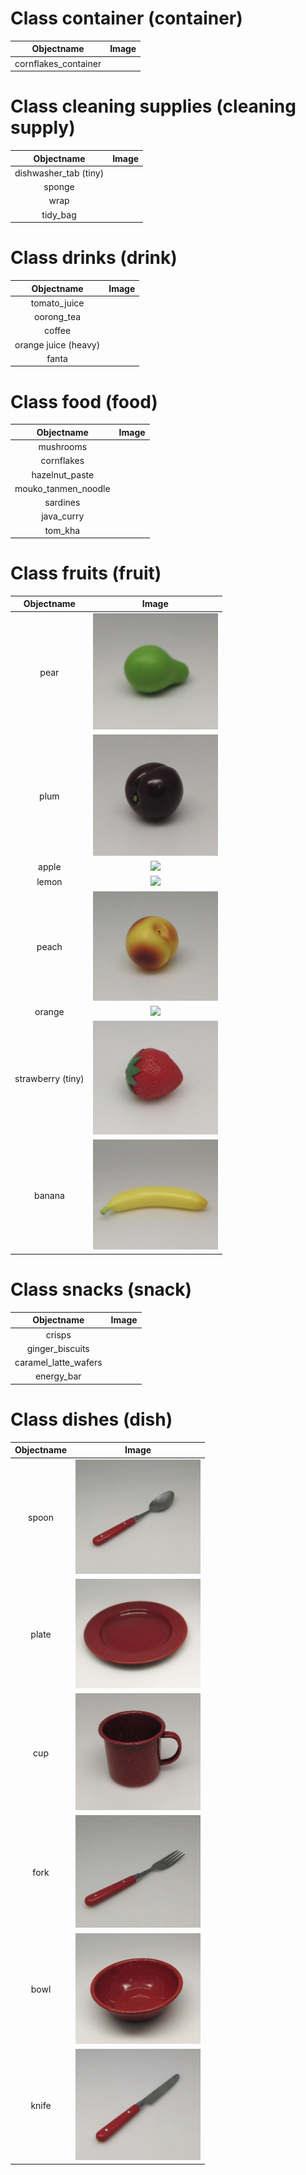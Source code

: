# Class container (container)

| Objectname               |  Image                   |
:-------------------------:|:-------------------------:
| cornflakes_container  |  ![]() |

# Class cleaning supplies (cleaning supply)

| Objectname               |  Image                   |
:-------------------------:|:-------------------------:
| dishwasher_tab (tiny)  |  ![]() |
| sponge  |  ![]() |
| wrap  |  ![]() |
| tidy_bag  |  ![]() |

# Class drinks (drink)

| Objectname               |  Image                   |
:-------------------------:|:-------------------------:
| tomato_juice  |  ![]() |
| oorong_tea  |  ![]() |
| coffee  |  ![]() |
| orange juice (heavy)  |  ![]() |
| fanta  |  ![]() |

# Class food (food)

| Objectname               |  Image                   |
:-------------------------:|:-------------------------:
| mushrooms  |  ![]() |
| cornflakes  |  ![]() |
| hazelnut_paste  |  ![]() |
| mouko_tanmen_noodle  |  ![]() |
| sardines  |  ![]() |
| java_curry  |  ![]() |
| tom_kha  |  ![]() |

# Class fruits (fruit)

| Objectname               |  Image                   |
:-------------------------:|:-------------------------:
| pear  |  ![](known_objects/fruits/pear.png) |
| plum  |  ![](known_objects/fruits/plum.png) |
| apple  |  ![](known_objects/fruits/apple.jpg) |
| lemon  |  ![](known_objects/fruits/lemon.jpg) |
| peach  |  ![](known_objects/fruits/peach.png) |
| orange  |  ![](known_objects/fruits/orange.jpg) |
| strawberry (tiny)  |  ![](known_objects/fruits/strawberry.png) |
| banana  |  ![](known_objects/fruits/banana.png) |

# Class snacks (snack)

| Objectname               |  Image                   |
:-------------------------:|:-------------------------:
| crisps  |  ![]() |
| ginger_biscuits |  ![]() |
| caramel_latte_wafers  |  ![]() |
| energy_bar  |  ![]() |

# Class dishes (dish)

| Objectname               |  Image                   |
:-------------------------:|:-------------------------:
| spoon  |  ![](known_objects/dishes/spoon.png) |
| plate  |  ![](known_objects/dishes/plate.png) |
| cup  |  ![](known_objects/dishes/cup.png) |
| fork  |  ![](known_objects/dishes/fork.png) |
| bowl  |  ![](known_objects/dishes/bowl.png) |
| knife  |  ![](known_objects/dishes/knife.png) |
